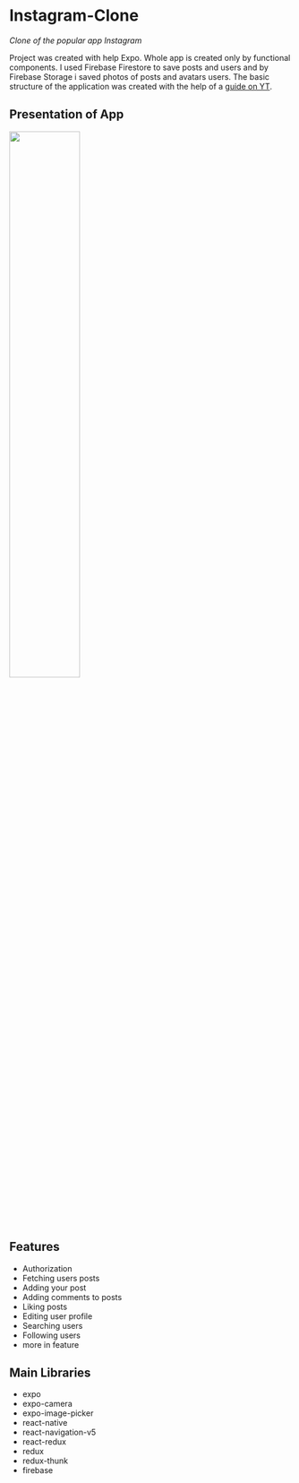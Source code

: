 # Instagram-Clone
_Clone of the popular app Instagram_

Project was created with help Expo. Whole app is created only by functional components. I used Firebase Firestore to save posts and users and by Firebase Storage i saved photos of posts and avatars users. The basic structure of the application was created with the help of a [guide on YT](https://www.youtube.com/watch?v=5S9HM6pprZo&list=PLxabZQCAe5fgatwOQny9wKJVs4YD6xkf1&index=2).

## Presentation of App

[<img src="https://img.youtube.com/vi/<-dNF0C12u38>/hqdefault.jpg" width="50%">](https://youtu.be/-dNF0C12u38)

## Features

- Authorization
- Fetching users posts
- Adding your post
- Adding comments to posts
- Liking posts
- Editing user profile
- Searching users
- Following users
- more in feature

## Main Libraries

- expo
- expo-camera
- expo-image-picker
- react-native
- react-navigation-v5
- react-redux
- redux
- redux-thunk
- firebase
